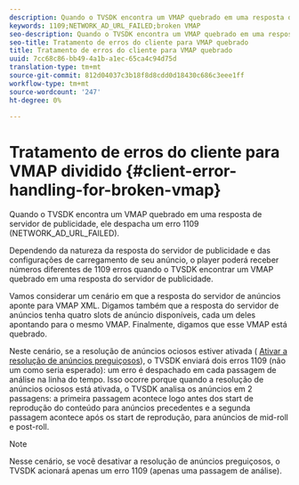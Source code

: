 ```yaml
---
description: Quando o TVSDK encontra um VMAP quebrado em uma resposta de servidor de publicidade, ele despacha um erro 1109 (NETWORK_AD_URL_FAILED).
keywords: 1109;NETWORK_AD_URL_FAILED;broken VMAP
seo-description: Quando o TVSDK encontra um VMAP quebrado em uma resposta de servidor de publicidade, ele despacha um erro 1109 (NETWORK_AD_URL_FAILED).
seo-title: Tratamento de erros do cliente para VMAP quebrado
title: Tratamento de erros do cliente para VMAP quebrado
uuid: 7cc68c86-bb49-4a1b-a1ec-65ca4c94d75d
translation-type: tm+mt
source-git-commit: 812d04037c3b18f8d8cdd0d18430c686c3eee1ff
workflow-type: tm+mt
source-wordcount: '247'
ht-degree: 0%

---
```



# Tratamento de erros do cliente para VMAP dividido {#client-error-handling-for-broken-vmap}

Quando o TVSDK encontra um VMAP quebrado em uma resposta de servidor de publicidade, ele despacha um erro 1109 (NETWORK_AD_URL_FAILED).

Dependendo da natureza da resposta do servidor de publicidade e das configurações de carregamento de seu anúncio, o player poderá receber números diferentes de 1109 erros quando o TVSDK encontrar um VMAP quebrado em uma resposta do servidor de publicidade.

Vamos considerar um cenário em que a resposta do servidor de anúncios aponte para VMAP XML. Digamos também que a resposta do servidor de anúncios tenha quatro slots de anúncio disponíveis, cada um deles apontando para o mesmo VMAP. Finalmente, digamos que esse VMAP está quebrado.

Neste cenário, se a resolução de anúncios ociosos estiver ativada ( [Ativar a resolução de anúncios preguiçosos](../../../tvsdk-2.7-for-android/ad-insertion/c-psdk-android-2.7-lazy-ad-resolving/t-psdk-android-2.7-enable-lazy-ad-resolving.md)), o TVSDK enviará dois erros 1109 (não um como seria esperado): um erro é despachado em cada passagem de análise na linha do tempo. Isso ocorre porque quando a resolução de anúncios ociosos está ativada, o TVSDK analisa os anúncios em 2 passagens: a primeira passagem acontece logo antes dos start de reprodução do conteúdo para anúncios precedentes e a segunda passagem acontece após os start de reprodução, para anúncios de mid-roll e post-roll.

>[!NOTE]
>
>Nesse cenário, se você desativar a resolução de anúncios preguiçosos, o TVSDK acionará apenas um erro 1109 (apenas uma passagem de análise).

